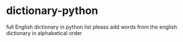 # dictionary-python
full English dictionary in python list
pleass add words from the english dictionary in alphabetical order
